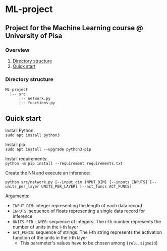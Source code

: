 # ML-project
Project for the Machine Learning course @ University of Pisa
---

### Overview
1. [Directory structure](#directory-structure)
2. [Quick start](#quick-start)

### Directory structure
```
ML-project
  |-- src
      |-- network.py
      |-- functions.py
```

## Quick start
Install Python:<br>
`sudo apt install python3`

Install pip:<br>
`sudo apt install --upgrade python3-pip`

Install requirements:<br>
`python -m pip install --requirement requirements.txt`

Create the NN and execute an inference:<br>
```
python src/network.py [--input_dim INPUT_DIM] [--inputs INPUTS] [--units_per_layer UNITS_PER_LAYER] [--act_funcs ACT_FUNCS]
```

Arguments:
* `INPUT_DIM`: integer representing the length of each data record
* `INPUTS`: sequence of floats representing a single data record for inference
* `UNITS_PER_LAYER`:  sequence of integers. The i-th number represents the number of units in the i-th layer
* `ACT_FUNCS`: sequence of strings. The i-th string represents the activation function of the units in the i-th layer
    * This parameter's values have to be chosen among {`relu`, `sigmoid`}
